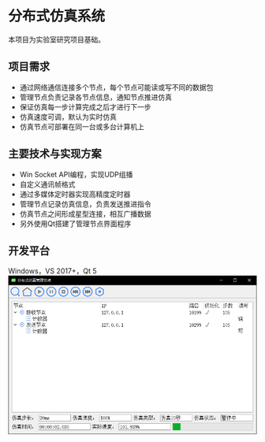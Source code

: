 # 分布式仿真系统
本项目为实验室研究项目基础。  

## 项目需求
* 通过网络通信连接多个节点，每个节点可能读或写不同的数据包  
* 管理节点负责记录各节点信息，通知节点推进仿真  
* 保证仿真每一步计算完成之后才进行下一步  
* 仿真速度可调，默认为实时仿真  
* 仿真节点可部署在同一台或多台计算机上  

## 主要技术与实现方案
* Win Socket API编程，实现UDP组播  
* 自定义通讯帧格式  
* 通过多媒体定时器实现高精度定时器  
* 管理节点记录仿真信息，负责发送推进指令  
* 仿真节点之间形成星型连接，相互广播数据  
* 另外使用Qt搭建了管理节点界面程序  

## 开发平台  
Windows，VS 2017+，Qt 5
![运行截图](../source/asset/DIS.png "运行截图")